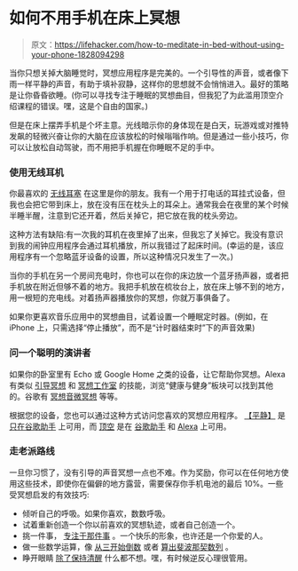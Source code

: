 # 如何不用手机在床上冥想

> 原文：<https://lifehacker.com/how-to-meditate-in-bed-without-using-your-phone-1828094298>

当你只想关掉大脑睡觉时，冥想应用程序是完美的。一个引导性的声音，或者像下雨一样平静的声音，有助于填补寂静，这样你的思想就不会悄悄进入。最好的策略是让你昏昏欲睡。(你可以寻找专注于睡眠的冥想曲目，但我犯了为此滥用顶空介绍课程的错误。嘿，这是个自由的国家。)



但是在床上摆弄手机是个坏主意。光线暗示你的身体现在是白天，玩游戏或对推特发飙的轻微兴奋让你的大脑在应该放松的时候嗡嗡作响。但是通过一些小技巧，你可以让放松自动驾驶，而不用把手机握在你睡眠不足的手中。

### 使用无线耳机

你最喜欢的 [无线耳塞](https://lifehacker.com/the-simple-pleasure-of-wireless-headphones-1792020630) 在这里是你的朋友。我有一个用于打电话的耳挂式设备，但我也会把它带到床上，放在没有压在枕头上的耳朵上。通常我会在夜里的某个时候半睡半醒，注意到它还开着，然后关掉它，把它放在我的枕头旁边。

这种方法有缺陷:有一次我的耳机在夜里掉了出来，但我忘了关掉它。我没有意识到我的闹钟应用程序会通过耳机播放，所以我错过了起床时间。(幸运的是，该应用程序有一个忽略蓝牙设备的设置，所以这种情况只发生了一次。)

当你的手机在另一个房间充电时，你也可以在你的床边放一个蓝牙扬声器，或者把手机放在附近但够不着的地方。我把手机放在梳妆台上，放在床上够不到的地方，用一根短的充电线。对着扬声器播放你的冥想，你就万事俱备了。

如果你更喜欢音乐应用中的冥想曲目，试着设置一个睡眠定时器。(例如，在 iPhone 上，只需选择“停止播放”，而不是“计时器结束时”下的声音效果)

### 问一个聪明的演讲者

如果你的卧室里有 Echo 或 Google Home 之类的设备，让它帮助你冥想。Alexa 有类似 [引导冥想](https://www.amazon.com/Stop-Breathe-Think-Guided-Meditations/dp/B07283V9K9?asc_campaign=InlineText&asc_refurl=https://lifehacker.com/how-to-meditate-in-bed-without-using-your-phone-1828094298&asc_source=&tag=kinjalifehackerlink-20) 和 [冥想工作室](https://www.amazon.com/dp/B073Z184V4?asc_campaign=InlineText&asc_refurl=https://lifehacker.com/how-to-meditate-in-bed-without-using-your-phone-1828094298&asc_source=&ref_=asktzd&tag=kinjalifehackerlink-20) 的技能，浏览“健康与健身”板块可以找到其他的。谷歌有 [冥想音](https://assistant.google.com/explore/search?q=meditation&hl=en-US)[微冥想](https://assistant.google.com/explore/search?q=meditation&hl=en-US) 等等。

根据您的设备，您也可以通过这种方式访问您喜欢的冥想应用程序。 [【平静】](https://www.calm.com/) 是 [只在谷歌助手](https://support.calm.com/hc/en-us/articles/115004233614-Is-Calm-available-on-the-Amazon-Echo-Apple-HomePod-Google-Home-or-Sonos-) 上可用，而 [顶空](http://headspace.com/) 是在 [谷歌助手](https://www.headspace.com/google-assistant) 和 [Alexa](https://www.headspace.com/alexa) 上可用。

### 走老派路线

一旦你习惯了，没有引导的声音冥想一点也不难。作为奖励，你可以在任何地方使用这些技术，即使你在偏僻的地方露营，需要保存你手机电池的最后 10%。一些受冥想启发的有效技巧:

*   倾听自己的呼吸。如果你喜欢，数数呼吸。
*   试着重新创造一个你以前喜欢的冥想轨迹，或者自己创造一个。
*   挑一件事， [专注于那件事](https://lifehacker.com/meditation-isnt-clearing-the-mind-it-s-focusing-on-on-1643101622) 。一个快乐的形象，也许还是一个你爱的人。
*   做一些数学运算，像 [从三开始倒数](https://lifehacker.com/lull-yourself-to-sleep-by-counting-backwards-from-300-i-1791535630) 或者 [算出斐波那契数列](https://lifehacker.com/do-some-math-if-you-have-trouble-falling-asleep-5885673) 。
*   睁开眼睛 [除了保持清醒](https://lifehacker.com/you-may-actually-fall-asleep-faster-if-you-try-to-stay-1693693901) 什么都不想。嘿，有时候逆反心理很管用。